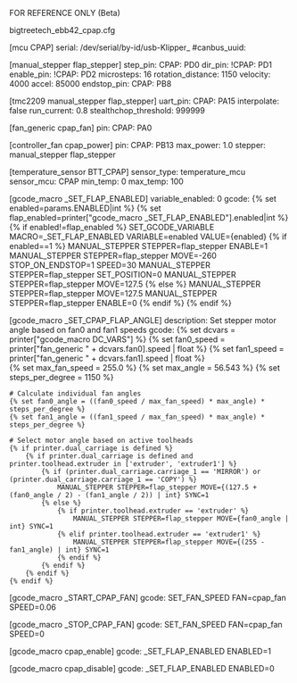 FOR REFERENCE ONLY (Beta)

bigtreetech_ebb42_cpap.cfg

[mcu CPAP]
serial: /dev/serial/by-id/usb-Klipper_
#canbus_uuid: 

[manual_stepper flap_stepper]
step_pin: CPAP: PD0
dir_pin: !CPAP: PD1
enable_pin: !CPAP: PD2
microsteps: 16
rotation_distance: 1150
velocity: 4000
accel: 85000
endstop_pin: CPAP: PB8

[tmc2209 manual_stepper flap_stepper]
uart_pin: CPAP: PA15
interpolate: false
run_current: 0.8
stealthchop_threshold: 999999

[fan_generic cpap_fan]
pin: CPAP: PA0

[controller_fan cpap_power]
pin: CPAP: PB13
max_power: 1.0
stepper: manual_stepper flap_stepper

[temperature_sensor BTT_CPAP]
sensor_type: temperature_mcu
sensor_mcu: CPAP
min_temp: 0
max_temp: 100

[gcode_macro _SET_FLAP_ENABLED]
variable_enabled: 0
gcode:
    {% set enabled=params.ENABLED|int %}
	{% set flap_enabled=printer["gcode_macro _SET_FLAP_ENABLED"].enabled|int %}
	{% if enabled!=flap_enabled %}
		SET_GCODE_VARIABLE MACRO=_SET_FLAP_ENABLED VARIABLE=enabled VALUE={enabled}
		{% if enabled==1 %}
			MANUAL_STEPPER STEPPER=flap_stepper ENABLE=1
			MANUAL_STEPPER STEPPER=flap_stepper MOVE=-260 STOP_ON_ENDSTOP=1 SPEED=30
			MANUAL_STEPPER STEPPER=flap_stepper SET_POSITION=0
            MANUAL_STEPPER STEPPER=flap_stepper MOVE=127.5
        {% else %}
			MANUAL_STEPPER STEPPER=flap_stepper MOVE=127.5
			MANUAL_STEPPER STEPPER=flap_stepper ENABLE=0
		{% endif %}
	{% endif %}

[gcode_macro _SET_CPAP_FLAP_ANGLE]
description: Set stepper motor angle based on fan0 and fan1 speeds
gcode:
    {% set dcvars = printer["gcode_macro DC_VARS"] %}
    {% set fan0_speed = printer["fan_generic " + dcvars.fan0].speed | float %}
    {% set fan1_speed = printer["fan_generic " + dcvars.fan1].speed | float %}  
    {% set max_fan_speed = 255.0 %}
    {% set max_angle = 56.543 %}
    {% set steps_per_degree = 1150 %}

    # Calculate individual fan angles
    {% set fan0_angle = ((fan0_speed / max_fan_speed) * max_angle) * steps_per_degree %}
    {% set fan1_angle = ((fan1_speed / max_fan_speed) * max_angle) * steps_per_degree %}

    # Select motor angle based on active toolheads
    {% if printer.dual_carriage is defined %}
        {% if printer.dual_carriage is defined and printer.toolhead.extruder in ['extruder', 'extruder1'] %}
            {% if (printer.dual_carriage.carriage_1 == 'MIRROR') or (printer.dual_carriage.carriage_1 == 'COPY') %}
                MANUAL_STEPPER STEPPER=flap_stepper MOVE={(127.5 + (fan0_angle / 2) - (fan1_angle / 2)) | int} SYNC=1
            {% else %}
                {% if printer.toolhead.extruder == 'extruder' %}
                    MANUAL_STEPPER STEPPER=flap_stepper MOVE={fan0_angle | int} SYNC=1
                {% elif printer.toolhead.extruder == 'extruder1' %}
                    MANUAL_STEPPER STEPPER=flap_stepper MOVE={(255 - fan1_angle) | int} SYNC=1
                {% endif %}
            {% endif %}
        {% endif %}
    {% endif %}
    
[gcode_macro _START_CPAP_FAN]
gcode:
    SET_FAN_SPEED FAN=cpap_fan SPEED=0.06

[gcode_macro _STOP_CPAP_FAN]
gcode:
    SET_FAN_SPEED FAN=cpap_fan SPEED=0

[gcode_macro cpap_enable]
gcode:
    _SET_FLAP_ENABLED ENABLED=1
    
[gcode_macro cpap_disable]
gcode:
    _SET_FLAP_ENABLED ENABLED=0
